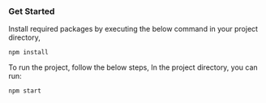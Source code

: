 ### Get Started

Install required packages by executing the below command in your project directory,

`npm install`

To run the project, follow the below steps,
In the project directory, you can run:

 `npm start`

